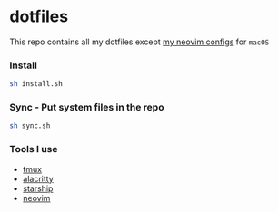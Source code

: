 # dotfiles

This repo contains all my dotfiles except [my neovim configs](https://github.com/codetit4n/nvim-config/tree/macOS) for `macOS`

### Install

```bash
sh install.sh
```

### Sync - Put system files in the repo

```bash
sh sync.sh
```

### Tools I use

- [tmux](https://github.com/tmux/tmux)
- [alacritty](https://github.com/alacritty/alacritty)
- [starship](https://github.com/starship/starship)
- [neovim](https://github.com/neovim/neovim)
